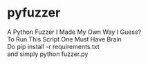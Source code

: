 # pyfuzzer
A Python Fuzzer I Made My Own Way I Guess?<br>
To Run This Script One Must Have Brain<br>
Do pip install -r requirements.txt<br>
and simply python fuzzer.py
